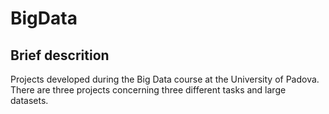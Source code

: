 # BigData

## Brief descrition
Projects developed during the Big Data course at the University of Padova.
There are three projects concerning three different tasks and large datasets.
